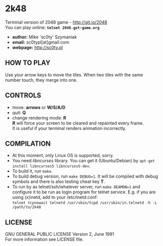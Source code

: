# 2k48  
Terminal version of 2048 game - http://git.io/2048  
You can play online: **` telnet 2048.got-game.org `**

 - **author:** Mike 'sc0ty' Szymaniak
 - **email:** sc0typl[at]gmail.com
 - **webpage:** http://sc0ty.pl

## HOW TO PLAY

Use your arrow keys to move the tiles. When two tiles with the same number touch, they merge into one.

## CONTROLS

 - move: **arrows** or **W/S/A/D**
 - quit: **Q**
 - change rendering mode: **R**  
**R** will force your screen to be cleared and repainted every frame.  
It is useful if your terminal renders animation incorrectly.

## COMPILATION
- At this moment, only Linux OS is supported, sorry.
- You need *libncurses* library. You can get it (Ubuntu/Debian) by ` apt-get install libncurses5 libncurses5-dev `.
- To build it, run ` make `.
- To build debug version, run ` make DEBUG=1 `. It will be compiled with debug symbols and there is also testing cheat key **T**.
- To run by as telnet/ssh/whatever server, run `make DEAMON=1` and configure it to be run as login program for telnet service. E.g. if you are using (x)inetd, add to your /etc/inetd.conf:  
` telnet tcpnowait telnetd /usr/sbin/tcpd /usr/sbin/in.telnetd -h -L /path/to/2k48 `

## LICENSE
GNU GENERAL PUBLIC LICENSE Version 2, June 1991  
For more information see LICENSE file.

